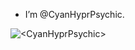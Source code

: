 - I’m @CyanHyprPsychic.

<p><img align="center" src="https://github-readme-stats.vercel.app/api/top-langs?username=<USERNAME>&show_icons=true&locale=en&layout=compact" alt="<CyanHyprPsychic>" /></p>
